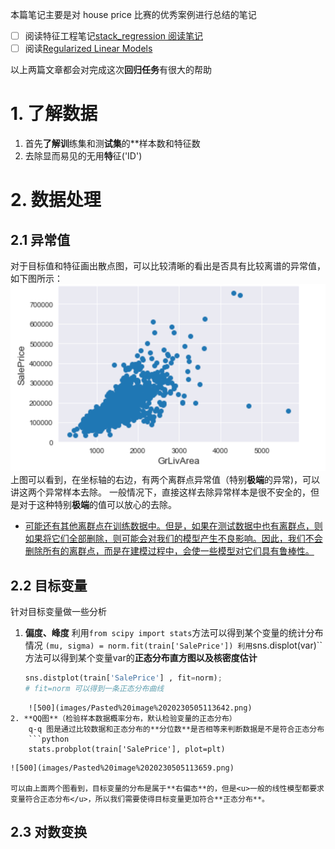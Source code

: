 
本篇笔记主要是对 house price 比赛的优秀案例进行总结的笔记
- [ ] 阅读特征工程笔记[stack_regression 阅读笔记](stack_regression%20阅读笔记.md)
- [ ] 阅读[Regularized Linear Models](https://www.kaggle.com/apapiu/regularized-linear-models)

以上两篇文章都会对完成这次**回归任务**有很大的帮助



# 1. 了解数据

1. 首先**了解训**练集和测**试集**的**样本数和特征数
2. 去除显而易见的无用**特**征('ID')



# 2. 数据处理

## 2.1 异常值

对于目标值和特征画出散点图，可以比较清晰的看出是否具有比较离谱的异常值，如下图所示：
![](images/Pasted%20image%2020230503210448.png)
上图可以看到，在坐标轴的右边，有两个离群点异常值（特别**极端**的异常)，可以讲这两个异常样本去除。
一般情况下，直接这样去除异常样本是很不安全的，但是对于这种特别**极端**的值可以放心的去除。

- <u>可能还有其他离群点在训练数据中。但是，如果在测试数据中也有离群点，则如果将它们全部删除，则可能会对我们的模型产生不良影响。因此，我们不会删除所有的离群点，而是在建模过程中，会使一些模型对它们具有鲁棒性。</u>

## 2.2 目标变量

针对目标变量做一些分析
1. **偏度、峰度**
	利用``from scipy import stats``方法可以得到某个变量的统计分布情况
	``(mu, sigma) = norm.fit(train['SalePrice'])
	利用``sns.displot(var)``方法可以得到某个变量var的**正态分布直方图以及核密度估计**
	```python
	sns.distplot(train['SalePrice'] , fit=norm);
	# fit=norm 可以得到一条正态分布曲线
```
	![500](images/Pasted%20image%2020230505113642.png)
2. **QQ图**（检验样本数据概率分布，默认检验变量的正态分布）
	q-q 图是通过比较数据和正态分布的**分位数**是否相等来判断数据是不是符合正态分布
	```python
	stats.probplot(train['SalePrice'], plot=plt)
```
	![500](images/Pasted%20image%2020230505113659.png)
	
	可以由上面两个图看到，目标变量的分布是属于**右偏态**的，但是<u>一般的线性模型都要求变量符合正态分布</u>，所以我们需要使得目标变量更加符合**正态分布**。

## 2.3 对数变换
